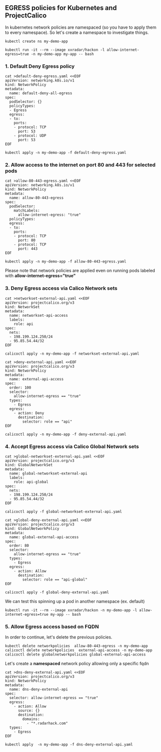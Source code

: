 ## EGRESS policies for Kubernetes and ProjectCalico
In kubernetes network policies are namespaced (so you have to apply them to every namespace). So let's create a namespace to investigate things.
```
kubectl create ns my-demo-app

kubectl run -it --rm --image xxradar/hackon -l allow-internet-egress=true -n my-demo-app my-app -- bash
```

### 1. Default Deny Egress policy

```
cat >default-deny-egress.yaml <<EOF
apiVersion: networking.k8s.io/v1
kind: NetworkPolicy
metadata:
  name: default-deny-all-egress
spec:
  podSelector: {}
  policyTypes:
  - Egress
  egress:
  - to:
    ports:
    - protocol: TCP
      port: 53
    - protocol: UDP
      port: 53
EOF
```
```
kubectl apply -n my-demo-app -f default-deny-egress.yaml 
```

### 2. Allow access to the internet on port 80 and 443 for selected pods
```
cat >allow-80-443-egress.yaml <<EOF
apiVersion: networking.k8s.io/v1
kind: NetworkPolicy
metadata:
  name: allow-80-443-egress
spec:
  podSelector:
    matchLabels:
      allow-internet-egress: "true"
  policyTypes:
  egress:
  - to:
    ports:
    - protocol: TCP
      port: 80
    - protocol: TCP
      port: 443
EOF
```
```
kubectl apply -n my-demo-app -f allow-80-443-egress.yaml 
```
Please note that network policies are applied even on running pods labeled with **allow-internet-egress="true"**

### 3. Deny Egress access via Calico Network sets

```
cat >networkset-external-api.yaml <<EOF
apiVersion: projectcalico.org/v3
kind: NetworkSet
metadata:
  name: networkset-api-access
  labels:
    role: api
spec:
  nets:
  - 198.199.124.250/24
  - 95.85.54.44/32
EOF
```
```
calicoctl apply -n my-demo-app -f networkset-external-api.yaml
```
```
cat >deny-external-api.yaml <<EOF
apiVersion: projectcalico.org/v3
kind: NetworkPolicy
metadata:
  name: external-api-access
spec:
  order: 100
  selector:
    allow-internet-egress == "true"
  types:
    - Egress
  egress:    
    - action: Deny
      destination:
        selector: role == "api"
EOF
```
```
calicoctl apply -n my-demo-app -f deny-external-api.yaml
```

### 4. Accept Egress access via Calico Global Network sets
```
cat >global-networkset-external-api.yaml <<EOF
apiVersion: projectcalico.org/v3
kind: GlobalNetworkSet
metadata:
  name: global-networkset-external-api
  labels:
    role: api-global
spec:
  nets:
  - 198.199.124.250/24
  - 95.85.54.44/32
EOF
```
```
calicoctl apply -f global-networkset-external-api.yaml
```
```
cat >global-deny-external-api.yaml <<EOF
apiVersion: projectcalico.org/v3
kind: GlobalNetworkPolicy
metadata:
  name: global-external-api-access
spec:
  order: 80
  selector:
    allow-internet-egress == "true"
  types:
    - Egress
  egress:    
    - action: Allow
      destination:
        selector: role == "api-global"
EOF
```
```
calicoctl apply -f global-deny-external-api.yaml
```
We can test this spinning up a pod in another namespace (ex. default)
```
kubectl run -it --rm --image xxradar/hackon -n my-demo-app -l allow-internet-egress=true my-app -- bash
```
### 5. Allow Egress access based on FQDN
In order to continue, let's delete the previous policies.
```
kubectl delete networkpolicies  allow-80-443-egress -n my-demo-app 
calicoctl delete networkpolicies  external-api-access -n my-demo-app 
calicoctl delete globalnetworkpolicies global-external-api-access
```
Let's create a **namespaced** network policy allowing only a specific fqdn
```
cat >dns-deny-external-api.yaml <<EOF
apiVersion: projectcalico.org/v3
kind: NetworkPolicy
metadata:
  name: dns-deny-external-api
spec:
  selector: allow-internet-egress == "true"
  egress:
    - action: Allow
      source: {}
      destination:
        domains:
          - "*.radarhack.com"
  types:
    - Egress
EOF
```
```
kubectl apply  -n my-demo-app -f dns-deny-external-api.yaml
```
